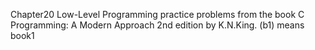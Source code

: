 Chapter20 Low-Level Programming practice problems from the book C Programming: A Modern Approach 2nd edition by K.N.King. (b1) means book1
